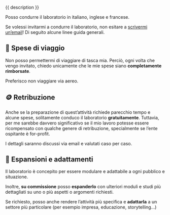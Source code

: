 {{ description }}

Posso condurre il laboratorio in italiano, inglese e francese.

Se volessi invitarmi a condurre il laboratorio, non esitare a [scrivermi
un’email](mailto:surfingtommi.space)! Di seguito alcune linee guida generali.

## 🚅 Spese di viaggio

Non posso permettermi di viaggiare di tasca mia. Perciò, ogni volta che vengo
invitato, chiedo unicamente che le mie spese siano **completamente rimborsate**.

Preferisco non viaggiare via aereo.

## 🪙 Retribuzione

Anche se la preparazione di quest’attività richiede parecchio tempo e alcune
spese, solitamente conduco il laboratorio **gratuitamente**. Tuttavia, per me
sarebbe davvero significativo se il mio lavoro potesse essere ricompensato con
qualche genere di retribuzione, specialmente se l’ente ospitante è for-profit.

I dettagli saranno discussi via email e valutati caso per caso.

## 🧠 Espansioni e adattamenti

Il laboratorio è concepito per essere modulare e adattabile a ogni pubblico e
situazione.

Inoltre, **su commissione** posso **espanderlo** con ulteriori moduli e studi
più dettagliati su uno o più aspetti o argomenti richiesti.

Se richiesto, posso anche rendere l’attività più specifica e **adattarla** a un
settore più particolare (per esempio impresa, educazione, storytelling…)

